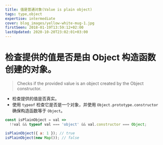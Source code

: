```yaml
---
title: 值是普通对象(Value is plain object)
tags: type,object
expertise: intermediate
cover: blog_images/yellow-white-mug-1.jpg
firstSeen: 2018-01-19T13:59:12+02:00
lastUpdated: 2020-10-20T23:02:01+03:00
---
```


# 检查提供的值是否是由 Object 构造函数创建的对象。
> Checks if the provided value is an object created by the Object constructor.

- 检查提供的值是否真实。
- 使用 `typeof` 检查它是否是一个对象，并使用 `Object.prototype.constructor` 确保构造函数等于 `Object`。

```js
const isPlainObject = val =>
  !!val && typeof val === 'object' && val.constructor === Object;
```

```js
isPlainObject({ a: 1 }); // true
isPlainObject(new Map()); // false
```
